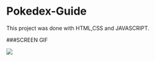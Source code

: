 # Pokedex-Guide
This project was done with HTML,CSS and JAVASCRIPT.


###SCREEN GIF

![](pokedexx.gif)
